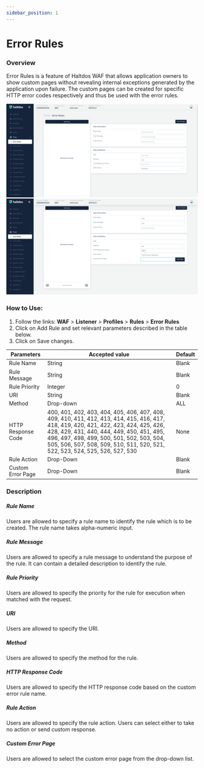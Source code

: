 ```yaml
---
sidebar_position: 1
---
```

# Error Rules
### Overview
Error Rules is a feature of Haltdos WAF that allows application owners to show custom pages without revealing internal exceptions generated by the application upon failure. The custom pages can be created for specific HTTP error codes respectively and thus be used with the error rules.

![Error Page](/img/waf/v2/errorrules.png)
![Error Page](/img/waf/v2/errorrule1.png)

### How to Use:
1. Follow the links: **WAF** > **Listener** > **Profiles** > **Rules** > **Error Rules**
2. Click on Add Rule and set relevant parameters described in the table below.
3. Click on Save changes.

| Parameters         | Accepted value                                                                                                                                                                                                                                                                                                  |  Default |
|--------------------|-----------------------------------------------------------------------------------------------------------------------------------------------------------------------------------------------------------------------------------------------------------------------------------------------------------------|----------|
| Rule Name          | String                                                                                                                                                                                                                                                                                                          | Blank    |
| Rule Message       | String                                                                                                                                                                                                                                                                                                          | Blank    |
| Rule Priority      | Integer                                                                                                                                                                                                                                                                                                         | 0        |
| URI                | String                                                                                                                                                                                                                                                                                                          | Blank    |
| Method             | Drop-down                                                                                                                                                                                                                                                                                                       | ALL      |
| HTTP Response Code | 400, 401, 402, 403, 404, 405, 406, 407, 408, 409, 410, 411, 412, 413, 414, 415, 416, 417, 418, 419, 420, 421, 422, 423, 424, 425, 426, 428, 429, 431, 440, 444, 449, 450, 451, 495, 496, 497, 498, 499, 500, 501, 502, 503, 504, 505, 506, 507, 508, 509, 510, 511, 520, 521, 522, 523, 524, 525, 526, 527, 530 | None     |
| Rule Action        | Drop-Down                                                                                                                                                                                                                                                                                                       | Blank    |
| Custom Error Page  | Drop-Down                                                                                                                                                                                                                                                                                                       | Blank    |
### Description

##### **Rule Name**
Users are allowed to specify a rule name to identify the rule which is to be created. The rule name takes alpha-numeric input.

##### **Rule Message**
Users are allowed to specify a rule message to understand the purpose of the rule. It can contain a detailed description to identify the rule.

##### **Rule Priority**
Users are allowed to specify the priority for the rule for execution when matched with the request.

##### **URI**
Users are allowed to specify the URI.

##### **Method**
Users are allowed to specify the method for the rule.

##### **HTTP Response Code**
Users are allowed to specify the HTTP response code based on the custom error rule name.

##### **Rule Action**
Users are allowed to specify the rule action. Users can select either to take no action or send custom response.

##### **Custom Error Page**
Users are allowed to select the custom error page from the drop-down list.
